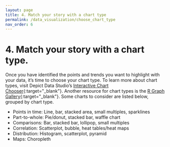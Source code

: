```yaml
---
layout: page
title: 4. Match your story with a chart type
permalink: /data_visualization/choose_chart_type
nav_order: 6
---
```


# 4. Match your story with a chart type.

Once you have identified the points and trends you want to highlight with your data, it’s time to choose your chart type. To learn more about chart types, visit Depict Data Studio’s [Interactive Chart Chooser](https://depictdatastudio.com/charts/){:target="_blank"}. Another resource for chart types is the [R Graph Gallery](https://r-graph-gallery.com/){:target="_blank"}. Some charts to consider are listed below, grouped by chart type.

* Points in time: Line, bar, stacked area, small multiples, sparklines
* Part-to-whole: Pie/donut, stacked bar, waffle chart
* Comparisons: Bar, stacked bar, lollipop, small multiples
* Correlation: Scatterplot, bubble, heat tables/heat maps
* Distribution: Histogram, scatterplot, pyramid
* Maps: Choropleth
